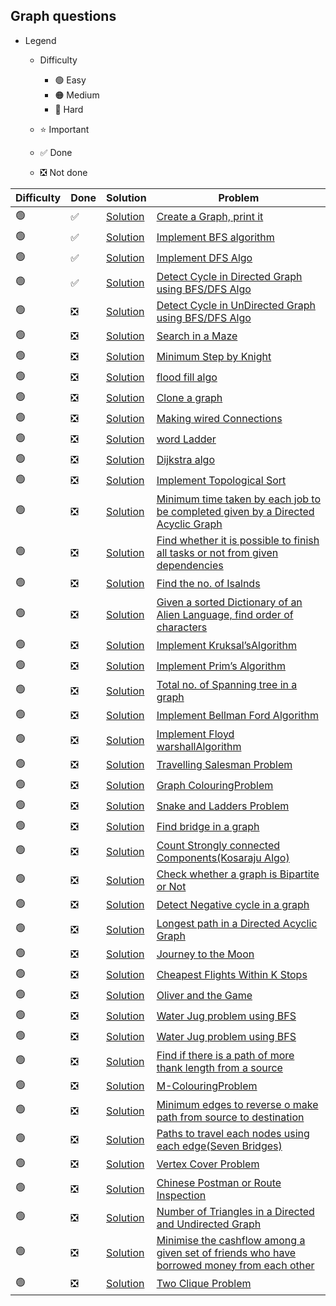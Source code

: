 ## Graph questions

- Legend
    - Difficulty
        - :green_circle: Easy
        - :orange_circle: Medium
        - :red_circle: Hard

    - :star: Important
    - :white_check_mark: Done
    - :negative_squared_cross_mark: Not done


| Difficulty       | Done                          | Solution                                            | Problem                                                                                                                                                                                                                                                                                                            |
| -------------    |-------------------------------|-----------------------------------------------------| ------------------------------------------------------------------------------------------------------------------------------------------------------------------------------------------------------------------------------------------------------------------------------------------------------------------ |
| :green_circle:     | :white_check_mark:            | [Solution](CreateGraph.java)                        |[Create a Graph, print it](https://1drv.ms/t/s!AqTOHFO77CqEiRua06v1PATyiFg5)
| :green_circle:     | :white_check_mark:            | [Solution](BFS.java)                                |[Implement BFS algorithm](https://practice.geeksforgeeks.org/problems/bfs-traversal-of-graph/1)
| :green_circle:     | :white_check_mark: | [Solution](DFS.java)                                |[Implement DFS Algo](https://www.geeksforgeeks.org/depth-first-search-or-dfs-for-a-graph/)
| :green_circle:     | :white_check_mark: | [Solution](DetectCycleInDirectedGraphUsingDFS.java) |[Detect Cycle in Directed Graph using BFS/DFS Algo](https://www.geeksforgeeks.org/detect-cycle-in-a-graph/)
| :green_circle:     | :negative_squared_cross_mark: | [Solution](ReverseAnArray.java)                     |[Detect Cycle in UnDirected Graph using BFS/DFS Algo](https://practice.geeksforgeeks.org/problems/detect-cycle-in-an-undirected-graph/1)
| :green_circle:     | :negative_squared_cross_mark: | [Solution](ReverseAnArray.java)                     |[Search in a Maze](https://practice.geeksforgeeks.org/problems/rat-in-a-maze-problem/1)
| :green_circle:     | :negative_squared_cross_mark: | [Solution](ReverseAnArray.java)                     |[Minimum Step by Knight](https://practice.geeksforgeeks.org/problems/steps-by-knight/0)
| :green_circle:     | :negative_squared_cross_mark: | [Solution](ReverseAnArray.java)                     |[flood fill algo](https://leetcode.com/problems/flood-fill/)
| :green_circle:     | :negative_squared_cross_mark: | [Solution](ReverseAnArray.java)                     |[Clone a graph](https://leetcode.com/problems/clone-graph/)
| :green_circle:     | :negative_squared_cross_mark: | [Solution](ReverseAnArray.java)                     |[Making wired Connections](https://leetcode.com/problems/number-of-operations-to-make-network-connected/)
| :green_circle:     | :negative_squared_cross_mark: | [Solution](ReverseAnArray.java)                     |[word Ladder](https://leetcode.com/problems/word-ladder/)
| :green_circle:     | :negative_squared_cross_mark: | [Solution](ReverseAnArray.java)                     |[Dijkstra algo](https://www.geeksforgeeks.org/dijkstras-shortest-path-algorithm-greedy-algo-7/)
| :green_circle:     | :negative_squared_cross_mark: | [Solution](ReverseAnArray.java)                     |[Implement Topological Sort](https://practice.geeksforgeeks.org/problems/topological-sort/1)
| :green_circle:     | :negative_squared_cross_mark: | [Solution](ReverseAnArray.java)                     |[Minimum time taken by each job to be completed given by a Directed Acyclic Graph](https://www.geeksforgeeks.org/minimum-time-taken-by-each-job-to-be-completed-given-by-a-directed-acyclic-graph/)
| :green_circle:     | :negative_squared_cross_mark: | [Solution](ReverseAnArray.java)                     |[Find whether it is possible to finish all tasks or not from given dependencies](https://www.geeksforgeeks.org/find-whether-it-is-possible-to-finish-all-tasks-or-not-from-given-dependencies/)
| :green_circle:     | :negative_squared_cross_mark: | [Solution](ReverseAnArray.java)                     |[Find the no. of Isalnds](https://practice.geeksforgeeks.org/problems/find-the-number-of-islands/1)
| :green_circle:     | :negative_squared_cross_mark: | [Solution](ReverseAnArray.java)                     |[Given a sorted Dictionary of an Alien Language, find order of characters](https://practice.geeksforgeeks.org/problems/alien-dictionary/1)
| :green_circle:     | :negative_squared_cross_mark: | [Solution](ReverseAnArray.java)                     |[Implement Kruksal’sAlgorithm](https://www.geeksforgeeks.org/kruskals-minimum-spanning-tree-algorithm-greedy-algo-2/)
| :green_circle:     | :negative_squared_cross_mark: | [Solution](ReverseAnArray.java)                     |[Implement Prim’s Algorithm](https://www.geeksforgeeks.org/prims-minimum-spanning-tree-mst-greedy-algo-5/)
| :green_circle:     | :negative_squared_cross_mark: | [Solution](ReverseAnArray.java)                     |[Total no. of Spanning tree in a graph](https://www.geeksforgeeks.org/total-number-spanning-trees-graph/)
| :green_circle:     | :negative_squared_cross_mark: | [Solution](ReverseAnArray.java)                     |[Implement Bellman Ford Algorithm](https://practice.geeksforgeeks.org/problems/negative-weight-cycle/0)
| :green_circle:     | :negative_squared_cross_mark: | [Solution](ReverseAnArray.java)                     |[Implement Floyd warshallAlgorithm](https://practice.geeksforgeeks.org/problems/implementing-floyd-warshall/0)
| :green_circle:     | :negative_squared_cross_mark: | [Solution](ReverseAnArray.java)                     |[Travelling Salesman Problem](https://www.geeksforgeeks.org/travelling-salesman-problem-set-1/)
| :green_circle:     | :negative_squared_cross_mark: | [Solution](ReverseAnArray.java)                     |[Graph ColouringProblem](https://www.geeksforgeeks.org/graph-coloring-applications/#:~:text=Graph%20coloring%20problem%20is%20to,are%20colored%20using%20same%20color.)
| :green_circle:     | :negative_squared_cross_mark: | [Solution](ReverseAnArray.java)                     |[Snake and Ladders Problem](https://leetcode.com/problems/snakes-and-ladders/)
| :green_circle:     | :negative_squared_cross_mark: | [Solution](ReverseAnArray.java)                     |[Find bridge in a graph](https://www.geeksforgeeks.org/bridge-in-a-graph/)
| :green_circle:     | :negative_squared_cross_mark: | [Solution](ReverseAnArray.java)                     |[Count Strongly connected Components(Kosaraju Algo)](https://practice.geeksforgeeks.org/problems/strongly-connected-components-kosarajus-algo/1)
| :green_circle:     | :negative_squared_cross_mark: | [Solution](ReverseAnArray.java)                     |[Check whether a graph is Bipartite or Not](https://www.geeksforgeeks.org/bipartite-graph/)
| :green_circle:     | :negative_squared_cross_mark: | [Solution](ReverseAnArray.java)                     |[Detect Negative cycle in a graph](https://www.geeksforgeeks.org/detect-negative-cycle-graph-bellman-ford/)
| :green_circle:     | :negative_squared_cross_mark: | [Solution](ReverseAnArray.java)                     |[Longest path in a Directed Acyclic Graph](https://www.geeksforgeeks.org/find-longest-path-directed-acyclic-graph/)
| :green_circle:     | :negative_squared_cross_mark: | [Solution](ReverseAnArray.java)                     |[Journey to the Moon](https://www.hackerrank.com/challenges/journey-to-the-moon/problem)
| :green_circle:     | :negative_squared_cross_mark: | [Solution](ReverseAnArray.java)                     |[Cheapest Flights Within K Stops](https://leetcode.com/problems/cheapest-flights-within-k-stops/description/)
| :green_circle:     | :negative_squared_cross_mark: | [Solution](ReverseAnArray.java)                     |[Oliver and the Game](https://www.hackerearth.com/practice/algorithms/graphs/topological-sort/practice-problems/algorithm/oliver-and-the-game-3/)
| :green_circle:     | :negative_squared_cross_mark: | [Solution](ReverseAnArray.java)                     |[Water Jug problem using BFS](https://www.geeksforgeeks.org/water-jug-problem-using-bfs/)
| :green_circle:     | :negative_squared_cross_mark: | [Solution](ReverseAnArray.java)                     |[Water Jug problem using BFS](https://www.geeksforgeeks.org/water-jug-problem-using-bfs/)
| :green_circle:     | :negative_squared_cross_mark: | [Solution](ReverseAnArray.java)                     |[Find if there is a path of more thank length from a source](https://www.geeksforgeeks.org/find-if-there-is-a-path-of-more-than-k-length-from-a-source/)
| :green_circle:     | :negative_squared_cross_mark: | [Solution](ReverseAnArray.java)                     |[M-ColouringProblem](https://practice.geeksforgeeks.org/problems/m-coloring-problem/0)
| :green_circle:     | :negative_squared_cross_mark: | [Solution](ReverseAnArray.java)                     |[Minimum edges to reverse o make path from source to destination](https://www.geeksforgeeks.org/minimum-edges-reverse-make-path-source-destination/)
| :green_circle:     | :negative_squared_cross_mark: | [Solution](ReverseAnArray.java)                     |[Paths to travel each nodes using each edge(Seven Bridges)](https://www.geeksforgeeks.org/paths-travel-nodes-using-edgeseven-bridges-konigsberg/)
| :green_circle:     | :negative_squared_cross_mark: | [Solution](ReverseAnArray.java)                     |[Vertex Cover Problem](https://www.geeksforgeeks.org/vertex-cover-problem-set-1-introduction-approximate-algorithm-2/)
| :green_circle:     | :negative_squared_cross_mark: | [Solution](ReverseAnArray.java)                     |[Chinese Postman or Route Inspection](https://www.geeksforgeeks.org/chinese-postman-route-inspection-set-1-introduction/)
| :green_circle:     | :negative_squared_cross_mark: | [Solution](ReverseAnArray.java)                     |[Number of Triangles in a Directed and Undirected Graph](https://www.geeksforgeeks.org/number-of-triangles-in-directed-and-undirected-graphs/)
| :green_circle:     | :negative_squared_cross_mark: | [Solution](ReverseAnArray.java)                     |[Minimise the cashflow among a given set of friends who have borrowed money from each other](https://www.geeksforgeeks.org/minimize-cash-flow-among-given-set-friends-borrowed-money/)
| :green_circle:     | :negative_squared_cross_mark: | [Solution](ReverseAnArray.java)                     |[Two Clique Problem](https://www.geeksforgeeks.org/two-clique-problem-check-graph-can-divided-two-cliques/)                                                                                                                                                                                                        
                                                                                                                                                                                                                                                                                                                  
          